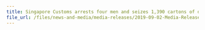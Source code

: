 ```yaml
---
title: Singapore Customs arrests four men and seizes 1,390 cartons of duty-unpaid cigarettes
file_url: /files/news-and-media/media-releases/2019-09-02-Media-Release.pdf
---
```

